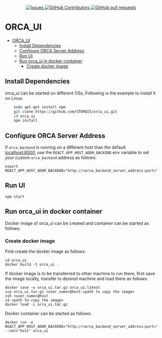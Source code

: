 <p align="center">
<a href="https://github.com/stordis/orca_ui/issues">
      <img alt="Issues" src="https://img.shields.io/github/issues/stordis/orca_ui?color=0088ff" />
</a>
<a href="https://github.com/stordis/orca_ui/graphs/contributors">
      <img alt="GitHub Contributors" src="https://img.shields.io/github/contributors/stordis/orca_ui" />
</a>
<a href="https://github.com/stordis/orca_ui/pulls?q=">
      <img alt="GitHub pull requests" src="https://img.shields.io/github/issues-pr/stordis/orca_ui?color=0088ff" />
</a>
</p>

# ORCA_UI

- [ORCA\_UI](#orca_ui)
  - [Install Dependencies](#install-dependencies)
  - [Configure ORCA Server Address](#configure-orca-server-address)
  - [Run UI](#run-ui)
  - [Run orca\_ui in docker container](#run-orca_ui-in-docker-container)
    - [Create docker image](#create-docker-image)

## Install Dependencies
orca_ui can be started on different OSs, Following is the example to install it on Linux:
```bash
    sudo apt-get install npm
    git clone https://github.com/STORDIS/orca_ui.git
    cd orca_ui
    npm install
```
## Configure ORCA Server Address
If `orca_backend` is running on a different host than the default [localhost:8000](http://localhost:8000), use the `REACT_APP_HOST_ADDR_BACKEND` env variable to set your custom `orca_backend` address as follows:
    
    export REACT_APP_HOST_ADDR_BACKEND="http://<orca_backend_server_address:port>"

## Run UI
    npm start

## Run orca_ui in docker container
Docker image of orca_ui can be created and container can be started as follows:
### Create docker image
First create the docker image as follows:

    cd orca_ui
    docker build -t orca_ui .

If docker image is to be transferred to other machine to run there, first save the image locally, transfer to desired machine and load there as follows:

    docker save -o orca_ui.tar.gz orca_ui:latest
    scp orca_ui.tar.gz <user_name>@host:<path to copy the image>
    ssh <user_name>@host
    cd <path to copy the image>
    docker load -i orca_ui.tar.gz
Docker container can be started as follows:

    docker run -e REACT_APP_HOST_ADDR_BACKEND="http://<orca_backend_server_address:port>" --net="host" orca_ui

